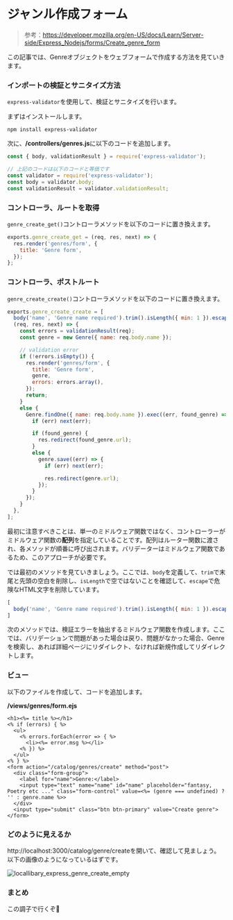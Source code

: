 # ジャンル作成フォーム

> 参考：https://developer.mozilla.org/en-US/docs/Learn/Server-side/Express_Nodejs/forms/Create_genre_form

この記事では、Genreオブジェクトをウェブフォームで作成する方法を見ていきます。

### インポートの検証とサニタイズ方法

`express-validator`を使用して、検証とサニタイズを行います。

まずはインストールします。

```shell
npm install express-validator
```

次に、**/controllers/genres.js**に以下のコードを追加します。

```javascript
const { body, validationResult } = require('express-validator');

// 上記のコードは以下のコードと等価です
const validator = require('express-validator');
const body = validator.body;
const validationResult = validator.validationResult;
```

### コントローラ、ルートを取得

`genre_create_get()`コントローラメソッドを以下のコードに置き換えます。

```javascript
exports.genre_create_get = (req, res, next) => {
  res.render('genres/form', {
    title: 'Genre form',
  });
};
```

### コントローラ、ポストルート

`genre_create_create()`コントローラメソッドを以下のコードに置き換えます。

```javascript
exports.genre_create_create = [
  body('name', 'Genre name required').trim().isLength({ min: 1 }).escape(),
  (req, res, next) => {
    const errors = validationResult(req);
    const genre = new Genre({ name: req.body.name });

    // validation error
    if (!errors.isEmpty()) {
      res.render('genres/form', {
        title: 'Genre form',
        genre,
        errors: errors.array(),
      });
      return;
    }
    else {
      Genre.findOne({ name: req.body.name }).exec((err, found_genre) => {
        if (err) next(err);

        if (found_genre) {
          res.redirect(found_genre.url);
        }
        else {
          genre.save((err) => {
            if (err) next(err);

            res.redirect(genre.url);
          });
        }
      });
    }
  },
];
```

最初に注意すべきことは、単一のミドルウェア関数ではなく、コントローラーがミドルウェア関数の**配列**を指定していることです。配列はルーター関数に渡され、各メソッドが順番に呼び出されます。バリデーターはミドルウェア関数であるため、このアプローチが必要です。

では最初のメソッドを見ていきましょう。ここでは、`body`を定義して、`trim`で末尾と先頭の空白を削除し、`isLength`で空ではないことを確認して、`escape`で危険なHTML文字を削除しています。

```javascript
[
  body('name', 'Genre name required').trim().isLength({ min: 1 }).escape(),
]
```

次のメソッドでは、検証エラーを抽出するミドルウェア関数を作成します。ここでは、バリデーションで問題があった場合は戻り、問題がなかった場合、Genreを検索し、あれば詳細ページにリダイレクト、なければ新規作成してリダイレクトします。

### ビュー

以下のファイルを作成して、コードを追加します。

**/views/genres/form.ejs**

```ejs
<h1><%= title %></h1>
<% if (errors) { %>
  <ul>
    <% errors.forEach(error => { %>
      <li><%= error.msg %></li>
    <% }) %>
  </ul>
<% } %>
<form action="/catalog/genres/create" method="post">
  <div class="form-group">
    <label for="name">Genre:</label>
    <input type="text" name="name" id="name" placeholder="fantasy, Poetry etc ..." class="form-control" value=<%= (genre === undefined) ? '' : genre.name %>>
  </div>
  <input type="submit" class="btn btn-primary" value="Create genre">
</form>
```

### どのように見えるか

http://localhost:3000/catalog/genre/createを開いて、確認して見ましょう。以下の画像のようになっているはずです。

![locallibary_express_genre_create_empty](https://developer.mozilla.org/en-US/docs/Learn/Server-side/Express_Nodejs/forms/Create_genre_form/locallibary_express_genre_create_empty.png)

### まとめ

この調子で行くぞ🤟
